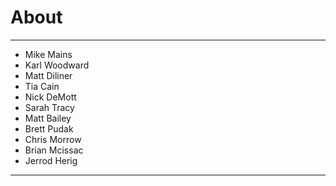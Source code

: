 # About

---

- Mike Mains
- Karl Woodward
- Matt Diliner
- Tia Cain
- Nick DeMott
- Sarah Tracy
- Matt Bailey
- Brett Pudak
- Chris Morrow
- Brian Mcissac
- Jerrod Herig

---
